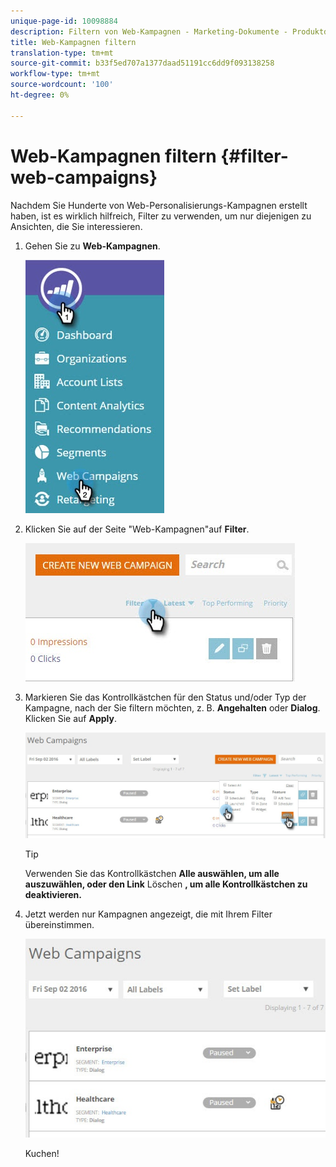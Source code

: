 ```yaml
---
unique-page-id: 10098884
description: Filtern von Web-Kampagnen - Marketing-Dokumente - Produktdokumentation
title: Web-Kampagnen filtern
translation-type: tm+mt
source-git-commit: b33f5ed707a1377daad51191cc6dd9f093138258
workflow-type: tm+mt
source-wordcount: '100'
ht-degree: 0%

---
```



# Web-Kampagnen filtern {#filter-web-campaigns}

Nachdem Sie Hunderte von Web-Personalisierungs-Kampagnen erstellt haben, ist es wirklich hilfreich, Filter zu verwenden, um nur diejenigen zu Ansichten, die Sie interessieren.

1. Gehen Sie zu **Web-Kampagnen**.

   ![](assets/web-campaigns-hand-8.jpg)

1. Klicken Sie auf der Seite &quot;Web-Kampagnen&quot;auf **Filter**.

   ![](assets/web-campaigns-page-filter-hand.jpg)

1. Markieren Sie das Kontrollkästchen für den Status und/oder Typ der Kampagne, nach der Sie filtern möchten, z. B. **Angehalten** oder **Dialog**. Klicken Sie auf **Apply**.

   ![](assets/web-campaigns-filters-hands.jpg)

   >[!TIP]
   >
   >Verwenden Sie das Kontrollkästchen **Alle auswählen, um alle auszuwählen, oder den Link** Löschen **, um alle Kontrollkästchen zu deaktivieren.**

1. Jetzt werden nur Kampagnen angezeigt, die mit Ihrem Filter übereinstimmen.

   ![](assets/web-campaigns-filter-only-paused.jpg)

   Kuchen!
